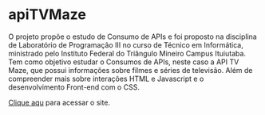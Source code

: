 # apiTVMaze
O projeto propõe o estudo de Consumo de APIs e foi proposto na disciplina de Laboratório de Programação III no curso de Técnico em Informática, ministrado pelo Instituto Federal do Triângulo Mineiro Campus Ituiutaba. Tem como objetivo estudar o Consumos de APIs, neste caso a API TV Maze, que possui informações sobre filmes e séries de televisão. Além de compreender mais sobre interações HTML e Javascript e o desenvolvimento Front-end com o CSS.

[Clique aqu](https://mauricioandreata.github.io/apiTVMaze) para acessar o site.
